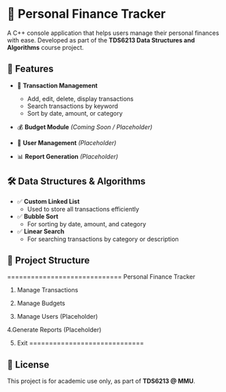 # 💸 Personal Finance Tracker

A C++ console application that helps users manage their personal finances with ease. Developed as part of the **TDS6213 Data Structures and Algorithms** course project.

## 📌 Features

- 🧾 **Transaction Management**
  - Add, edit, delete, display transactions
  - Search transactions by keyword
  - Sort by date, amount, or category

- 💰 **Budget Module** *(Coming Soon / Placeholder)*

- 👥 **User Management** *(Placeholder)*

- 📊 **Report Generation** *(Placeholder)*

## 🛠 Data Structures & Algorithms

- ✅ **Custom Linked List**
  - Used to store all transactions efficiently
- ✅ **Bubble Sort**
  - For sorting by date, amount, and category
- ✅ **Linear Search**
  - For searching transactions by category or description

## 🧱 Project Structure

============================= 
Personal Finance Tracker
1. Manage Transactions

2. Manage Budgets

3. Manage Users (Placeholder)

4.Generate Reports (Placeholder)

5. Exit 
=============================

## 📜 License

This project is for academic use only, as part of **TDS6213 @ MMU**.
